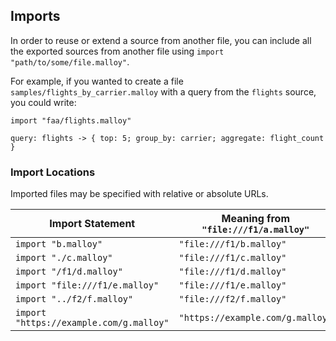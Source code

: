
<!--

# Imports and Exports

Malloy allows for Sources to be reused between files, or for a set of sources
to simply be split up among multiple files by using `import` and `export`.

## Exports

Before a source definition, the `export` keyword means that the source should
be included in the file's _public namespace_.

Consider a file <code>samples/faa/flights.malloy</code>:
```malloy
source: airports is table('malloy-data.faa.airports') {
  primary_key: code
  dimension: name is concat(code, ' - ', full_name)
  measure: airport_count is count()
}

source: flights is table('malloy-data.faa.flights') {
  join_one: origin is airports with origin_code
  join_one: destination is airports with destination_code
}
```

In this example, `flights` is exported, but `airports` is not, and therefore
only `flights` is part of the file's public namespace.
 -->

## Imports

In order to reuse or extend a source from another file, you can include all the
exported sources from another file using `import "path/to/some/file.malloy"`.

For example, if you wanted to create a file <code>samples/flights_by_carrier.malloy</code> with a query from the `flights` source, you could write:

```malloy
import "faa/flights.malloy"

query: flights -> { top: 5; group_by: carrier; aggregate: flight_count }
```

<!-- Because `airports` is not exported, referencing it here would be invalid. -->

### Import Locations

Imported files may be specified with relative or absolute URLs.

| Import Statement | Meaning from `"file:///f1/a.malloy"` |
| ---------------- | --------|
| `import "b.malloy"` | `"file:///f1/b.malloy"` |
| `import "./c.malloy"` | `"file:///f1/c.malloy"` |
| `import "/f1/d.malloy"` | `"file:///f1/d.malloy"` |
| `import "file:///f1/e.malloy"` | `"file:///f1/e.malloy"` |
| `import "../f2/f.malloy"` | `"file:///f2/f.malloy"` |
| `import "https://example.com/g.malloy"` | `"https://example.com/g.malloy"` |
